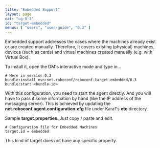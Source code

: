 ```yaml
---
title: "Embedded Support"
layout: page
cat: "ug-0-3"
id: "target-embedded"
menus: [ "users", "user-guide", "0.3" ]
---
```


Embedded support addresses the cases where the machines already exist or are created manually.
Therefore, it covers existing (physical) machines, devices (such as cards) and virtual machines created
manually (e.g. with Virtual Box).

To install it, open the DM's interactive mode and type in...

```properties
# Here in version 0.3
bundle:install mvn:net.roboconf/roboconf-target-embedded/0.3
bundle:start <bundle-id>
```

With this configuration, you need to start the agent directly.
And you will have to pass it some information by hand (like the IP address of the messaging server).
This is achieved by updating the **net.roboconf.agent.configuration.cfg** file under Karaf's **etc** directory.

Sample **target.properties**.
Just copy / paste and edit.

```properties
# Configuration file for Embedded Machines
target.id = embedded
```

This kind of target does not have any specific property.
